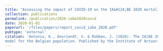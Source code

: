 ```yaml
---
title: "Assessing the impact of COVID-19 on the IA&#124;BE 2020 mortality projections: a scenario analysis"
collection: publications
permalink: /publication/2020-iabe2020covid
date: 2020-01-02
paperurl: '/files/papers/report_covid_iabe_2020.pdf'
pubtype: 'external'
citation: 'Antonio, K., Devriendt, S. & Robben, J. (2020). The IA|BE 2020 mortality projection
model for the Belgian population. Published by the Institute of Actuaries in Belgium.'
---
```

